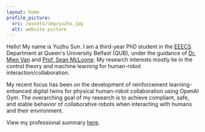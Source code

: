 ```yaml
---
layout: home
profile_picture:
  src: /assets/img/yuzhu.jpg
  alt: website picture
---
```


<p>
  Hello! My name is Yuzhu Sun. I am a third-year PhD student in the <a href="https://www.qub.ac.uk/schools/eeecs/">EEECS</a> Department at Queen's University Belfast (QUB), under the guidance of <a href="https://sites.google.com/view/mienvan/?pli=1">Dr. Mien Van</a> and <a href="https://pure.qub.ac.uk/en/persons/se%C3%A1n-mcloone">Prof. Sean McLoone</a>. My research interests mostly lie in the control theory and machine learning for human-robot interaction/collaboration.
</p>

<p>
 My recent focus has been on the development of reinforcement learning-enhanced digital twins for physical human-robot collaboration using OpenAI Gym. The overarching goal of my research is to achieve compliant, safe, and stable behavior of collaborative robots when interacting with humans and their environment.
</p>

<p>
View my professional summary <a href="https://drive.google.com/file/d/1-6LxGZ3A9eXdzcWSkCZqQlgaXuFbiKIc/view?usp=share_link">here</a>.
</p>
<br />
<br />
<br />
<p>
<!-- <strong>News</strong>: -->
</p>